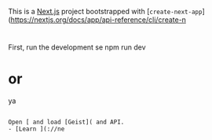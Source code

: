 This is a [Next.js](https://nextjs.org) project bootstrapped with [`create-next-app`](https://nextjs.org/docs/app/api-reference/cli/create-n

#
First, run the development se
npm run dev
# or
ya
```

Open [ and load [Geist]( and API.
- [Learn ](://ne
